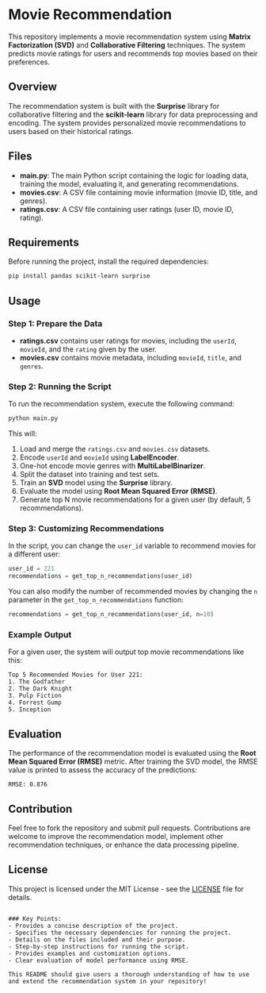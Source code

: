 # Movie Recommendation

This repository implements a movie recommendation system using **Matrix Factorization (SVD)** and **Collaborative Filtering** techniques. The system predicts movie ratings for users and recommends top movies based on their preferences.

## Overview

The recommendation system is built with the **Surprise** library for collaborative filtering and the **scikit-learn** library for data preprocessing and encoding. The system provides personalized movie recommendations to users based on their historical ratings.

## Files

- **main.py**: The main Python script containing the logic for loading data, training the model, evaluating it, and generating recommendations.
- **movies.csv**: A CSV file containing movie information (movie ID, title, and genres).
- **ratings.csv**: A CSV file containing user ratings (user ID, movie ID, rating).

## Requirements

Before running the project, install the required dependencies:

```bash
pip install pandas scikit-learn surprise
```

## Usage

### Step 1: Prepare the Data

- **ratings.csv** contains user ratings for movies, including the `userId`, `movieId`, and the `rating` given by the user.
- **movies.csv** contains movie metadata, including `movieId`, `title`, and `genres`.

### Step 2: Running the Script

To run the recommendation system, execute the following command:

```bash
python main.py
```

This will:
1. Load and merge the `ratings.csv` and `movies.csv` datasets.
2. Encode `userId` and `movieId` using **LabelEncoder**.
3. One-hot encode movie genres with **MultiLabelBinarizer**.
4. Split the dataset into training and test sets.
5. Train an **SVD** model using the **Surprise** library.
6. Evaluate the model using **Root Mean Squared Error (RMSE)**.
7. Generate top N movie recommendations for a given user (by default, 5 recommendations).

### Step 3: Customizing Recommendations

In the script, you can change the `user_id` variable to recommend movies for a different user:

```python
user_id = 221
recommendations = get_top_n_recommendations(user_id)
```

You can also modify the number of recommended movies by changing the `n` parameter in the `get_top_n_recommendations` function:

```python
recommendations = get_top_n_recommendations(user_id, n=10)
```

### Example Output

For a given user, the system will output top movie recommendations like this:

```
Top 5 Recommended Movies for User 221:
1. The Godfather
2. The Dark Knight
3. Pulp Fiction
4. Forrest Gump
5. Inception
```

## Evaluation

The performance of the recommendation model is evaluated using the **Root Mean Squared Error (RMSE)** metric. After training the SVD model, the RMSE value is printed to assess the accuracy of the predictions:

```
RMSE: 0.876
```

## Contribution

Feel free to fork the repository and submit pull requests. Contributions are welcome to improve the recommendation model, implement other recommendation techniques, or enhance the data processing pipeline.

## License

This project is licensed under the MIT License - see the [LICENSE](LICENSE) file for details.

```

### Key Points:
- Provides a concise description of the project.
- Specifies the necessary dependencies for running the project.
- Details on the files included and their purpose.
- Step-by-step instructions for running the script.
- Provides examples and customization options.
- Clear evaluation of model performance using RMSE.

This README should give users a thorough understanding of how to use and extend the recommendation system in your repository!
